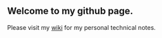 ## Welcome to my github page.

Please visit my [wiki](https://github.com/omidreyhani/omidreyhani.github.io/wiki) for my personal technical notes.
